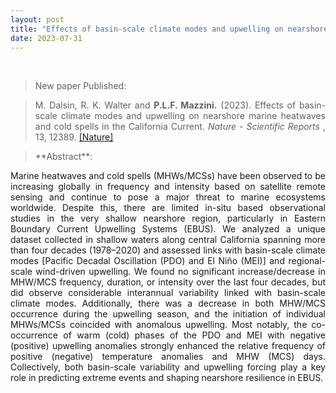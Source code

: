 ```yaml
---
layout: post
title: "Effects of basin-scale climate modes and upwelling on nearshore marine heatwaves and cold spells in the California Current (New paper Published)"
date: 2023-07-31
---
```


<br>

<div style="text-align:justify" markdown="1">

> <p>New paper Published:</p>

> M. Dalsin, R. K. Walter and <b>P.L.F. Mazzini.</b> (2023). Effects of basin-scale climate modes and upwelling on nearshore marine heatwaves and cold spells in the California Current. <i> Nature - Scientific Reports </i>, 13, 12389. [[Nature]](https://www.nature.com/articles/s41598-023-39193-4) 

> <p>**Abstract**:</p>
Marine heatwaves and cold spells (MHWs/MCSs) have been observed to be increasing globally in frequency and intensity based on satellite remote sensing and continue to pose a major threat to marine ecosystems worldwide. Despite this, there are limited in-situ based observational studies in the very shallow nearshore region, particularly in Eastern Boundary Current Upwelling Systems (EBUS). We analyzed a unique dataset collected in shallow waters along central California spanning more than four decades (1978–2020) and assessed links with basin-scale climate modes [Pacific Decadal Oscillation (PDO) and El Niño (MEI)] and regional-scale wind-driven upwelling. We found no significant increase/decrease in MHW/MCS frequency, duration, or intensity over the last four decades, but did observe considerable interannual variability linked with basin-scale climate modes. Additionally, there was a decrease in both MHW/MCS occurrence during the upwelling season, and the initiation of individual MHWs/MCSs coincided with anomalous upwelling. Most notably, the co-occurrence of warm (cold) phases of the PDO and MEI with negative (positive) upwelling anomalies strongly enhanced the relative frequency of positive (negative) temperature anomalies and MHW (MCS) days. Collectively, both basin-scale variability and upwelling forcing play a key role in predicting extreme events and shaping nearshore resilience in EBUS.

</div>
